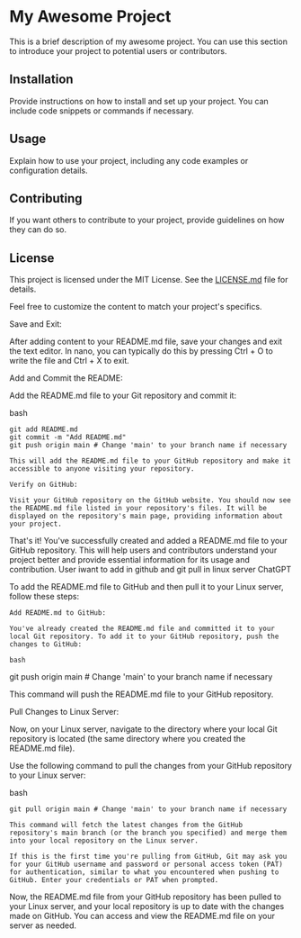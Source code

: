 # My Awesome Project

This is a brief description of my awesome project. You can use this section to introduce your project to potential users or contributors.

## Installation

Provide instructions on how to install and set up your project. You can include code snippets or commands if necessary.

## Usage

Explain how to use your project, including any code examples or configuration details.

## Contributing

If you want others to contribute to your project, provide guidelines on how they can do so.

## License

This project is licensed under the MIT License. See the [LICENSE.md](LICENSE.md) file for details.

Feel free to customize the content to match your project's specifics.

Save and Exit:

After adding content to your README.md file, save your changes and exit the text editor. In nano, you can typically do this by pressing Ctrl + O to write the file and Ctrl + X to exit.

Add and Commit the README:

Add the README.md file to your Git repository and commit it:

bash

    git add README.md
    git commit -m "Add README.md"
    git push origin main # Change 'main' to your branch name if necessary

    This will add the README.md file to your GitHub repository and make it accessible to anyone visiting your repository.

    Verify on GitHub:

    Visit your GitHub repository on the GitHub website. You should now see the README.md file listed in your repository's files. It will be displayed on the repository's main page, providing information about your project.

That's it! You've successfully created and added a README.md file to your GitHub repository. This will help users and contributors understand your project better and provide essential information for its usage and contribution.
User
iwant to add in github and git pull in linux server
ChatGPT

To add the README.md file to GitHub and then pull it to your Linux server, follow these steps:

    Add README.md to GitHub:

    You've already created the README.md file and committed it to your local Git repository. To add it to your GitHub repository, push the changes to GitHub:

    bash

git push origin main # Change 'main' to your branch name if necessary

This command will push the README.md file to your GitHub repository.

Pull Changes to Linux Server:

Now, on your Linux server, navigate to the directory where your local Git repository is located (the same directory where you created the README.md file).

Use the following command to pull the changes from your GitHub repository to your Linux server:

bash

    git pull origin main # Change 'main' to your branch name if necessary

    This command will fetch the latest changes from the GitHub repository's main branch (or the branch you specified) and merge them into your local repository on the Linux server.

    If this is the first time you're pulling from GitHub, Git may ask you for your GitHub username and password or personal access token (PAT) for authentication, similar to what you encountered when pushing to GitHub. Enter your credentials or PAT when prompted.

Now, the README.md file from your GitHub repository has been pulled to your Linux server, and your local repository is up to date with the changes made on GitHub. You can access and view the README.md file on your server as needed.
